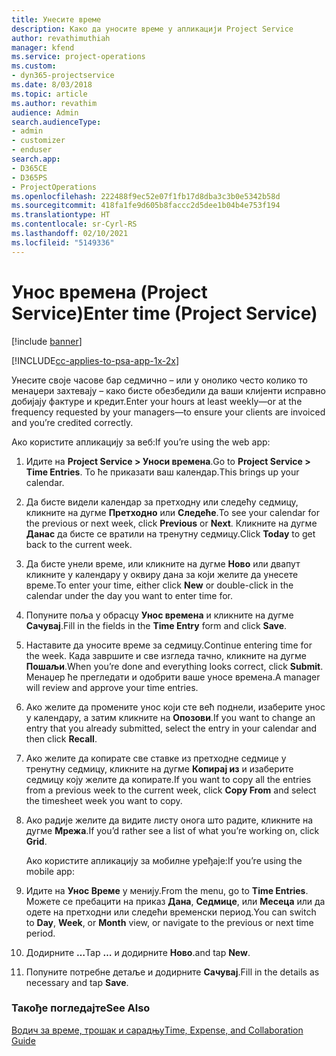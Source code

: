```yaml
---
title: Унесите време
description: Како да уносите време у апликацији Project Service
author: revathimuthiah
manager: kfend
ms.service: project-operations
ms.custom:
- dyn365-projectservice
ms.date: 8/03/2018
ms.topic: article
ms.author: revathim
audience: Admin
search.audienceType:
- admin
- customizer
- enduser
search.app:
- D365CE
- D365PS
- ProjectOperations
ms.openlocfilehash: 222488f9ec52e07f1fb17d8dba3c3b0e5342b58d
ms.sourcegitcommit: 418fa1fe9d605b8faccc2d5dee1b04b4e753f194
ms.translationtype: HT
ms.contentlocale: sr-Cyrl-RS
ms.lasthandoff: 02/10/2021
ms.locfileid: "5149336"
---
```

# <a name="enter-time-project-service"></a><span data-ttu-id="9cb5d-103">Унос времена (Project Service)</span><span class="sxs-lookup"><span data-stu-id="9cb5d-103">Enter time (Project Service)</span></span>

[!include [banner](../includes/psa-now-project-operations.md)]

[!INCLUDE[cc-applies-to-psa-app-1x-2x](../includes/cc-applies-to-psa-app-1x-2x.md)]

<span data-ttu-id="9cb5d-104">Унесите своје часове бар седмично – или у онолико често колико то менаџери захтевају – како бисте обезбедили да ваши клијенти исправно добијају фактуре и кредит.</span><span class="sxs-lookup"><span data-stu-id="9cb5d-104">Enter your hours at least weekly—or at the frequency requested by your managers—to ensure your clients are invoiced and you’re credited correctly.</span></span>  
  
 <span data-ttu-id="9cb5d-105">Ако користите апликацију за веб:</span><span class="sxs-lookup"><span data-stu-id="9cb5d-105">If you’re using the web app:</span></span>  
  
1. <span data-ttu-id="9cb5d-106">Идите на **Project Service > Уноси времена**.</span><span class="sxs-lookup"><span data-stu-id="9cb5d-106">Go to **Project Service > Time Entries**.</span></span> <span data-ttu-id="9cb5d-107">То ће приказати ваш календар.</span><span class="sxs-lookup"><span data-stu-id="9cb5d-107">This brings up your calendar.</span></span>  
  
2. <span data-ttu-id="9cb5d-108">Да бисте видели календар за претходну или следећу седмицу, кликните на дугме **Претходно** или **Следеће**.</span><span class="sxs-lookup"><span data-stu-id="9cb5d-108">To see your calendar for the previous or next week, click **Previous** or **Next**.</span></span> <span data-ttu-id="9cb5d-109">Кликните на дугме **Данас** да бисте се вратили на тренутну седмицу.</span><span class="sxs-lookup"><span data-stu-id="9cb5d-109">Click **Today** to get back to the current week.</span></span>  
  
3. <span data-ttu-id="9cb5d-110">Да бисте унели време, или кликните на дугме **Ново** или двапут кликните у календару у оквиру дана за који желите да унесете време.</span><span class="sxs-lookup"><span data-stu-id="9cb5d-110">To enter your time, either click **New** or double-click in the calendar under the day you want to enter time for.</span></span>  
  
4. <span data-ttu-id="9cb5d-111">Попуните поља у обрасцу **Унос времена** и кликните на дугме **Сачувај**.</span><span class="sxs-lookup"><span data-stu-id="9cb5d-111">Fill in the fields in the **Time Entry** form and click **Save**.</span></span>  
  
5. <span data-ttu-id="9cb5d-112">Наставите да уносите време за седмицу.</span><span class="sxs-lookup"><span data-stu-id="9cb5d-112">Continue entering time for the week.</span></span> <span data-ttu-id="9cb5d-113">Када завршите и све изгледа тачно, кликните на дугме **Пошаљи**.</span><span class="sxs-lookup"><span data-stu-id="9cb5d-113">When you’re done and everything looks correct, click **Submit**.</span></span> <span data-ttu-id="9cb5d-114">Менаџер ће прегледати и одобрити ваше уносе времена.</span><span class="sxs-lookup"><span data-stu-id="9cb5d-114">A manager will review and approve your time entries.</span></span>  
  
6. <span data-ttu-id="9cb5d-115">Ако желите да промените унос који сте већ поднели, изаберите унос у календару, а затим кликните на **Опозови**.</span><span class="sxs-lookup"><span data-stu-id="9cb5d-115">If you want to change an entry that you already submitted, select the entry in your calendar and then click **Recall**.</span></span>  
  
7. <span data-ttu-id="9cb5d-116">Ако желите да копирате све ставке из претходне седмице у тренутну седмицу, кликните на дугме **Копирај из** и изаберите седмицу коју желите да копирате.</span><span class="sxs-lookup"><span data-stu-id="9cb5d-116">If you want to copy all the entries from a previous week to the current week, click **Copy From** and select the timesheet week you want to copy.</span></span>  
  
8. <span data-ttu-id="9cb5d-117">Ако радије желите да видите листу онога што радите, кликните на дугме **Мрежа**.</span><span class="sxs-lookup"><span data-stu-id="9cb5d-117">If you’d rather see a list of what you’re working on, click **Grid**.</span></span>  
  
   <span data-ttu-id="9cb5d-118">Ако користите апликацију за мобилне уређаје:</span><span class="sxs-lookup"><span data-stu-id="9cb5d-118">If you’re using the mobile app:</span></span>  
  
9. <span data-ttu-id="9cb5d-119">Идите на **Унос Време** у менију.</span><span class="sxs-lookup"><span data-stu-id="9cb5d-119">From the menu, go to **Time Entries**.</span></span>     <span data-ttu-id="9cb5d-120">Можете се пребацити на приказ **Дана**, **Седмице**, или **Месеца** или да одете на претходни или следећи временски период.</span><span class="sxs-lookup"><span data-stu-id="9cb5d-120">You can switch to **Day**, **Week**, or **Month** view, or navigate to the previous or next time period.</span></span>  
  
10. <span data-ttu-id="9cb5d-121">Додирните **…**</span><span class="sxs-lookup"><span data-stu-id="9cb5d-121">Tap **…**</span></span> <span data-ttu-id="9cb5d-122">и додирните **Ново**.</span><span class="sxs-lookup"><span data-stu-id="9cb5d-122">and tap **New**.</span></span>  
  
11. <span data-ttu-id="9cb5d-123">Попуните потребне детаље и додирните **Сачувај**.</span><span class="sxs-lookup"><span data-stu-id="9cb5d-123">Fill in the details as necessary and tap **Save**.</span></span>  
  
### <a name="see-also"></a><span data-ttu-id="9cb5d-124">Такође погледајте</span><span class="sxs-lookup"><span data-stu-id="9cb5d-124">See Also</span></span>  
 [<span data-ttu-id="9cb5d-125">Водич за време, трошак и сарадњу</span><span class="sxs-lookup"><span data-stu-id="9cb5d-125">Time, Expense, and Collaboration Guide</span></span>](../psa/time-expense-collaboration-guide.md)
